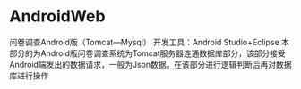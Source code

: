 # AndroidWeb
问卷调查Android版（Tomcat—Mysql）
开发工具：Android Studio+Eclipse
本部分的为Android版问卷调查系统为Tomcat服务器连通数据库部分，该部分接受Android端发出的数据请求，一般为Json数据。在该部分进行逻辑判断后再对数据库进行操作

